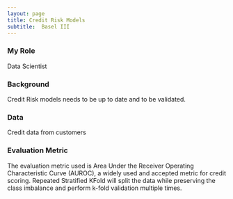 ```yaml
---
layout: page
title: Credit Risk Models
subtitle:  Basel III
---
```

### My Role
Data Scientist 

### Background
Credit Risk models needs to be up to date and to be validated. 


### Data
Credit data from customers 

### Evaluation Metric
The evaluation metric used is Area Under the Receiver Operating Characteristic Curve (AUROC), a widely used and accepted metric for credit scoring. Repeated Stratified KFold will split the data while preserving the class imbalance and perform k-fold validation multiple times.


